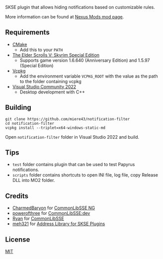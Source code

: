 SKSE plugin that allows hiding notifications based on customizable rules.

More information can be found at [Nexus Mods mod page](https://www.nexusmods.com/skyrimspecialedition/mods/67925).

## Requirements
* [CMake](https://cmake.org/)
	* Add this to your `PATH`
* [The Elder Scrolls V: Skyrim Special Edition](https://store.steampowered.com/app/489830)
	* Supports game version 1.6.640 (Anniversary Edition) and 1.5.97 (Special Edition)
* [Vcpkg](https://github.com/microsoft/vcpkg)
	* Add the environment variable `VCPKG_ROOT` with the value as the path to the folder containing vcpkg
* [Visual Studio Community 2022](https://visualstudio.microsoft.com/)
	* Desktop development with C++

## Building
```
git clone https://github.com/miere43/notification-filter
cd notification-filter
vcpkg install --triplet=x64-windows-static-md
```
Open `notification-filter` folder in Visual Studio 2022 and build.

## Tips
* `test` folder contains plugin that can be used to test Papyrus notifications.
* `scripts` folder contains shortcuts to open INI file, log file, copy Release DLL into MO2 folder.

## Credits
- [CharmedBaryon](https://github.com/CharmedBaryon) for [CommonLibSSE NG](https://github.com/CharmedBaryon/CommonLibSSE-NG)
- [powerofthree](https://www.nexusmods.com/skyrimspecialedition/users/2148728) for [CommonLibSSE:dev](https://github.com/powerof3/CommonLibSSE)
- [Ryan](https://github.com/Ryan-rsm-McKenzie) for [CommonLibSSE](https://github.com/Ryan-rsm-McKenzie/CommonLibSSE)
- [meh321](https://www.nexusmods.com/skyrimspecialedition/users/2964753) for [Address Library for SKSE Plugins](https://www.nexusmods.com/skyrimspecialedition/mods/32444) 

## License

[MIT](LICENSE)
